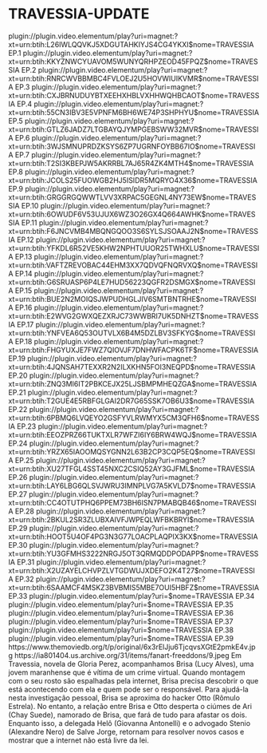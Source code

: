 # TRAVESSIA-UPDATE

<item>
<title>[COLOR silver][B] TRAVESSIA 1º TEMPORADA [/COLOR][/B][COLOR yellow]  FULL HD  [B][/COLOR][/B]</title>
<link>plugin://plugin.video.elementum/play?uri=magnet:?xt=urn:btih:L26IWLQQVKJ5XDGUTAHKIYJS4CG4YKXI$nome=TRAVESSIA EP.1</link>
<link>plugin://plugin.video.elementum/play?uri=magnet:?xt=urn:btih:KKYZNWCYUAVOM5WUNYQRHPZEOD45FPQZ$nome=TRAVESSIA EP.2</link>
<link>plugin://plugin.video.elementum/play?uri=magnet:?xt=urn:btih:RNRCWVBBMBC4FVLOEJ2U5HOVWIUIKVMR$nome=TRAVESSIA EP.3</link>
<link>plugin://plugin.video.elementum/play?uri=magnet:?xt=urn:btih:CXJBRNUDUYBTXEEHXHBLVXHHWQHBCAOT$nome=TRAVESSIA EP.4</link>
<link>plugin://plugin.video.elementum/play?uri=magnet:?xt=urn:btih:55CN3IBV3E5VPNFM6BH6WE74P3SHPHYU$nome=TRAVESSIA EP.5</link>
<link>plugin://plugin.video.elementum/play?uri=magnet:?xt=urn:btih:GTLZ6JADZ7LTGBAYQJYMPGEBSWW32MVR$nome=TRAVESSIA EP.6</link>
<link>plugin://plugin.video.elementum/play?uri=magnet:?xt=urn:btih:3WJSMNUPRDZKSYS6ZP7UGRNFOYBB67IO$nome=TRAVESSIA EP.7</link>
<link>plugin://plugin.video.elementum/play?uri=magnet:?xt=urn:btih:T2SI3KBEPJW5AKRRBL7AJ65R4ZK4MTH4$nome=TRAVESSIA EP.8</link>
<link>plugin://plugin.video.elementum/play?uri=magnet:?xt=urn:btih:JCOLS25FUOWGB2HJ5ISIDR5MQRYO4X36$nome=TRAVESSIA EP.9</link>
<link>plugin://plugin.video.elementum/play?uri=magnet:?xt=urn:btih:GRGGRGQWWTLVV3XRPAC5GEGNL4NY73EW$nome=TRAVESSIA EP.10</link>
<link>plugin://plugin.video.elementum/play?uri=magnet:?xt=urn:btih:6OWUDF6V53UJUX6WZ3O26GX4Q664AWHK$nome=TRAVESSIA EP.11</link>
<link>plugin://plugin.video.elementum/play?uri=magnet:?xt=urn:btih:F6JNCVMB4MBQNGQOO3S6SYLSJSOAAJ2N$nome=TRAVESSIA EP.12</link>
<link>plugin://plugin.video.elementum/play?uri=magnet:?xt=urn:btih:YFKDL6R52VE5KHW2NPHTUUOR25TWHXLU$nome=TRAVESSIA EP.13</link>
<link>plugin://plugin.video.elementum/play?uri=magnet:?xt=urn:btih:VAFTZREVOBAC44EHM3XX7QDVQFNQRVXQ$nome=TRAVESSIA EP.14</link>
<link>plugin://plugin.video.elementum/play?uri=magnet:?xt=urn:btih:G6SRUASP6P4LE7HUD56223QGFR2DSMGX$nome=TRAVESSIA EP.15</link>
<link>plugin://plugin.video.elementum/play?uri=magnet:?xt=urn:btih:BUE2N2MOIQSJWPUDHGLJIV6SMTBNTRHE$nome=TRAVESSIA EP.16</link>
<link>plugin://plugin.video.elementum/play?uri=magnet:?xt=urn:btih:E2WVG2GWXQEZXRJC73WWBRI7UK5DNHZT$nome=TRAVESSIA EP.17</link>
<link>plugin://plugin.video.elementum/play?uri=magnet:?xt=urn:btih:YNFVEA6Q53OUTVLX6B4M5DZLBV3SFKYG$nome=TRAVESSIA EP.18</link>
<link>plugin://plugin.video.elementum/play?uri=magnet:?xt=urn:btih:FHGYUXJE7FWZ7QIOVJF7DNHWFACPK6TF$nome=TRAVESSIA EP.19</link>
<link>plugin://plugin.video.elementum/play?uri=magnet:?xt=urn:btih:4JQNSAH7TEXXR2N2ILXKHN5FOI3NEQPD$nome=TRAVESSIA EP.20</link>
<link>plugin://plugin.video.elementum/play?uri=magnet:?xt=urn:btih:ZNQ3MI6IT2PBKCEJX25LJSBMPMHEQZGA$nome=TRAVESSIA EP.21</link>
<link>plugin://plugin.video.elementum/play?uri=magnet:?xt=urn:btih:T2GUE4E5RBFGLGAI2DR7G65SSK7OB6U3$nome=TRAVESSIA EP.22</link>
<link>plugin://plugin.video.elementum/play?uri=magnet:?xt=urn:btih:6PBMQ6LVQEYO2GSFYVLRWMYX5CM3QFH6$nome=TRAVESSIA EP.23</link>
<link>plugin://plugin.video.elementum/play?uri=magnet:?xt=urn:btih:EEOZPRZ66TUKTXLR7WFZI6IY6BRW4WQJ$nome=TRAVESSIA EP.24</link>
<link>plugin://plugin.video.elementum/play?uri=magnet:?xt=urn:btih:YRZX65IAOOMQSYGNN2L63B2CP3CQP5EQ$nome=TRAVESSIA EP.25</link>
<link>plugin://plugin.video.elementum/play?uri=magnet:?xt=urn:btih:XU27TFGL4SST45NXC2CSIQ52AY3GJFML$nome=TRAVESSIA EP.26</link>
<link>plugin://plugin.video.elementum/play?uri=magnet:?xt=urn:btih:LAY6LBG6QLSVJWRU3IMNPLVG7A5KVLD7$nome=TRAVESSIA EP.27</link>
<link>plugin://plugin.video.elementum/play?uri=magnet:?xt=urn:btih:CC4OTUTPHQ6PPEM73BH6ISN7PMABQB46$nome=TRAVESSIA EP.28</link>
<link>plugin://plugin.video.elementum/play?uri=magnet:?xt=urn:btih:2BKUL2SR3ZLUBXAIVFJWPEQLWFBKBRYI$nome=TRAVESSIA EP.29</link>
<link>plugin://plugin.video.elementum/play?uri=magnet:?xt=urn:btih:HOOT5U4OF4PG3N3G77LOACPLAQPIX3KX$nome=TRAVESSIA EP.30</link>
<link>plugin://plugin.video.elementum/play?uri=magnet:?xt=urn:btih:YU3GFMHS3222NRGJ5OT3QRMQDDPODAPP$nome=TRAVESSIA EP.31</link>
<link>plugin://plugin.video.elementum/play?uri=magnet:?xt=urn:btih:X2UZAYELCHVPZLVTGDWUJXDEFO2K4T27$nome=TRAVESSIA EP.32</link>
<link>plugin://plugin.video.elementum/play?uri=magnet:?xt=urn:btih:6SAAMCF4MSKZ3BVBMIS5MBE7OUI5HBFZ$nome=TRAVESSIA EP.33</link>
<link>plugin://plugin.video.elementum/play?uri=$nome=TRAVESSIA EP.34</link>
<link>plugin://plugin.video.elementum/play?uri=$nome=TRAVESSIA EP.35</link>
<link>plugin://plugin.video.elementum/play?uri=$nome=TRAVESSIA EP.36</link>
<link>plugin://plugin.video.elementum/play?uri=$nome=TRAVESSIA EP.37</link>
<link>plugin://plugin.video.elementum/play?uri=$nome=TRAVESSIA EP.38</link>
<link>plugin://plugin.video.elementum/play?uri=$nome=TRAVESSIA EP.39</link>
<thumbnail>https://www.themoviedb.org/t/p/original/6x3rElJju6TjcqvsXGtE2pmkE4v.jpg</thumbnail>
<fanart>https://ia801404.us.archive.org/31/items/fanart-freeddons/9.jpeg</fanart>
<info> Em Travessia, novela de Gloria Perez, acompanhamos Brisa (Lucy Alves), uma jovem maranhense que é vítima de um crime virtual. Quando montagem com o seu rosto são espalhadas pela internet, Brisa precisa descobrir o que está acontecendo com ela e quem pode ser o responsável. Para ajudá-la nesta investigação pessoal, Brisa se aproxima do hacker Otto (Rômulo Estrela). No entanto, a relação entre Brisa e Otto desperta o ciúmes de Ari (Chay Suede), namorado de Brisa, que fará de tudo para afastar os dois. Enquanto isso, a delegada Helô (Giovanna Antonelli) e o advogado Stenio (Alexandre Nero) de Salve Jorge, retornam para resolver novos casos e mostrar que a internet não está livre da lei.</info>
</item> 
